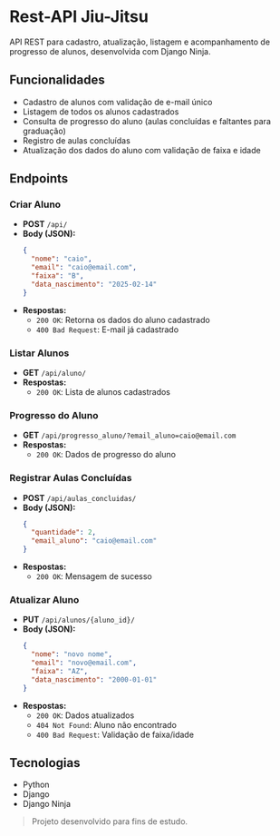 # Rest-API Jiu-Jitsu

API REST para cadastro, atualização, listagem e acompanhamento de progresso de alunos, desenvolvida com Django Ninja.

## Funcionalidades

- Cadastro de alunos com validação de e-mail único
- Listagem de todos os alunos cadastrados
- Consulta de progresso do aluno (aulas concluídas e faltantes para graduação)
- Registro de aulas concluídas
- Atualização dos dados do aluno com validação de faixa e idade

## Endpoints

### Criar Aluno

- **POST** `/api/`
- **Body (JSON):**
  ```json
  {
    "nome": "caio",
    "email": "caio@email.com",
    "faixa": "B",
    "data_nascimento": "2025-02-14"
  }
  ```
- **Respostas:**
  - `200 OK`: Retorna os dados do aluno cadastrado
  - `400 Bad Request`: E-mail já cadastrado

### Listar Alunos

- **GET** `/api/aluno/`
- **Respostas:**
  - `200 OK`: Lista de alunos cadastrados

### Progresso do Aluno

- **GET** `/api/progresso_aluno/?email_aluno=caio@email.com`
- **Respostas:**
  - `200 OK`: Dados de progresso do aluno

### Registrar Aulas Concluídas

- **POST** `/api/aulas_concluidas/`
- **Body (JSON):**
  ```json
  {
    "quantidade": 2,
    "email_aluno": "caio@email.com"
  }
  ```
- **Respostas:**
  - `200 OK`: Mensagem de sucesso

### Atualizar Aluno

- **PUT** `/api/alunos/{aluno_id}/`
- **Body (JSON):**
  ```json
  {
    "nome": "novo nome",
    "email": "novo@email.com",
    "faixa": "AZ",
    "data_nascimento": "2000-01-01"
  }
  ```
- **Respostas:**
  - `200 OK`: Dados atualizados
  - `404 Not Found`: Aluno não encontrado
  - `400 Bad Request`: Validação de faixa/idade

## Tecnologias

- Python
- Django
- Django Ninja

> Projeto desenvolvido para fins de estudo.
